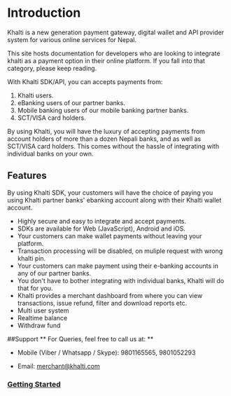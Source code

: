 # Introduction

Khalti is a new generation payment gateway, digital wallet and API
provider system for various online services for Nepal.

This site hosts documentation for developers who are looking to
integrate khalti as a payment option in their online platform.
If you fall into that category, please keep reading.

With Khalti SDK/API, you can accepts payments from:

1. Khalti users.
2. eBanking users of our partner banks.
3. Mobile banking users of our mobile banking partner banks.
4. SCT/VISA card holders.

By using Khalti, you will have the luxury of accepting payments from
account holders of more than a dozen Nepali banks, and as well as
SCT/VISA card holders. This comes without the hassle of integrating
with individual banks on your own.

## Features

By using Khalti SDK, your customers will have the choice of paying you
using Khalti partner banks' ebanking account along with their Khalti
wallet account.

* Highly secure and easy to integrate and accept payments.
* SDKs are available for Web (JavaScript), Android and iOS.
* Your customers can make wallet payments without leaving your
  platform.
* Transaction processing will be disabled, on muliple request with
  wrong khalti pin.
* Your customers can make payment using their e-banking accounts in
  any of our partner banks.
* You don't have to bother integrating with individual banks, Khalti
  will do that for you.
* Khalti provides a merchant dashboard from where you can view
  transactions, issue refund, filter and download reports etc.
* Multi user system
* Realtime balance
* Withdraw fund


##Support
** For Queries, feel free to call us at: **

* Mobile (Viber / Whatsapp / Skype): 9801165565, 9801052293

* Email: merchant@khalti.com

### [Getting Started](./getting-started.md)
